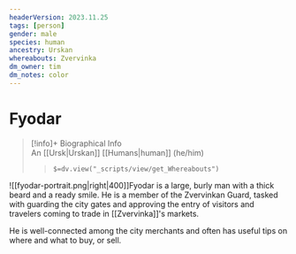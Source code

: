 ```yaml
---
headerVersion: 2023.11.25
tags: [person]
gender: male
species: human
ancestry: Urskan
whereabouts: Zvervinka
dm_owner: tim
dm_notes: color
---
```

# Fyodar
>[!info]+ Biographical Info  
> An [[Ursk|Urskan]] [[Humans|human]] (he/him)  
>> `$=dv.view("_scripts/view/get_Whereabouts")`

![[fyodar-portrait.png|right|400]]Fyodar is a large, burly man with a thick beard and a ready smile. He is a member of the Zvervinkan Guard, tasked with guarding the city gates and approving the entry of visitors and travelers coming to trade in [[Zvervinka]]'s markets. 

He is well-connected among the city merchants and often has useful tips on where and what to buy, or sell. 